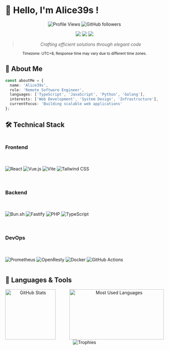 # :wave: Hello, I'm Alice39s !

<div align="center">

![Profile Views](https://komarev.com/ghpvc/?username=alice39s&style=flat-square&color=blueviolet)
![GitHub followers](https://img.shields.io/github/followers/alice39s?style=flat-square&color=blue)

<img src="https://img.shields.io/badge/Role-Remote%20Engineer-brightgreen?style=flat-square" />
<img src="https://img.shields.io/badge/Location-Earth-blue?style=flat-square" />
<img src="https://img.shields.io/badge/Focus-Web%20%26%20Infrastructure-orange?style=flat-square" />

> *Crafting efficient solutions through elegant code*

<div align="center">
  <sub>Timezone: UTC+8, Response time may vary due to different time zones.</sub>
</div>

</div>

## :speech_balloon: About Me
```typescript
const aboutMe = {
  name: 'Alice39s',
  role: 'Remote Software Engineer',
  languages: ['TypeScript', 'JavaScript', 'Python', 'Golang'],
  interests: ['Web Development', 'System Design', 'Infrastructure'],
  currentFocus: 'Building scalable web applications'
};
```

## :hammer_and_wrench: Technical Stack

<div style="display: grid; grid-template-columns: repeat(auto-fit, minmax(250px, 1fr)); gap: 20px; margin-bottom: 30px;">

### Frontend
![React](https://img.shields.io/badge/-React%2018-61DAFB?style=flat-square&logo=react&logoColor=black)
![Vue.js](https://img.shields.io/badge/-Vue%203-4FC08D?style=flat-square&logo=vue.js&logoColor=white)
![Vite](https://img.shields.io/badge/-Vite-646CFF?style=flat-square&logo=vite&logoColor=white)
![Tailwind CSS](https://img.shields.io/badge/-Tailwind%20CSS-38B2AC?style=flat-square&logo=tailwind-css&logoColor=white)

### Backend
![Bun.sh](https://img.shields.io/badge/Bun.sh-000000?style=flat-square&logo=bun&logoColor=white)
![Fastify](https://img.shields.io/badge/-Fastify-000000?style=flat-square&logo=fastify&logoColor=white)
![PHP](https://img.shields.io/badge/-PHP%20Laravel-FF2D20?style=flat-square&logo=laravel&logoColor=white)
![TypeScript](https://img.shields.io/badge/-TypeScript-3178C6?style=flat-square&logo=typescript&logoColor=white)

### DevOps
![Prometheus](https://img.shields.io/badge/-Prometheus-E6522C?style=flat-square&logo=prometheus&logoColor=white)
![OpenResty](https://img.shields.io/badge/-OpenResty-2F4F4F?style=flat-square&logo=nginx&logoColor=white)
![Docker](https://img.shields.io/badge/-Docker-2496ED?style=flat-square&logo=docker&logoColor=white)
![GitHub Actions](https://img.shields.io/badge/-GitHub%20Actions-2088FF?style=flat-square&logo=github-actions&logoColor=white)

</div>

## :hammer: Languages & Tools

  <div style="display: grid; grid-template-columns: repeat(2, 1fr); align-items: center; gap: 20px;" align="center">
    <img height="160px" src="https://github-readme-stats.vercel.app/api?username=alice39s&theme=dracula&column=4&margin-w=15&margin-h=15" alt="GitHub Stats" />
    <img width="300px" height="160px" src="https://github-readme-stats.vercel.app/api/top-langs/?username=alice39s&theme=dracula&column=4&margin-w=15&margin-h=15&layout=compact" alt="Most Used Languages" />
  </div>

<div align="center">
  <img src="https://github-profile-trophy.vercel.app/?username=alice39s&theme=dracula&column=4&margin-w=15&margin-h=15" alt="Trophies" />
</div>
